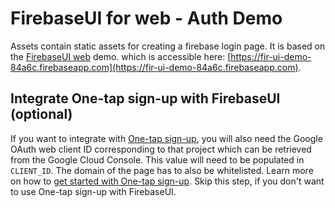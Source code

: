 # FirebaseUI for web - Auth Demo

Assets contain static assets for creating a firebase login page.
It is based on the [FirebaseUI web](https://github.com/firebase/firebaseui-web/tree/master/demo) demo.
which is accessible here:
[https://fir-ui-demo-84a6c.firebaseapp.com](https://fir-ui-demo-84a6c.firebaseapp.com).


## Integrate One-tap sign-up with FirebaseUI (optional)

If you want to integrate with
[One-tap sign-up](https://developers.google.com/identity/one-tap/web/overview),
you will also need the Google OAuth web client ID corresponding to that project
which can be retrieved from the Google Cloud Console. This value will need to be
populated in `CLIENT_ID`.
The domain of the page has to also be whitelisted. Learn more on how to
[get started with One-tap sign-up](https://developers.google.com/identity/one-tap/web/get-started).
Skip this step, if you don't want to use One-tap sign-up with FirebaseUI.
